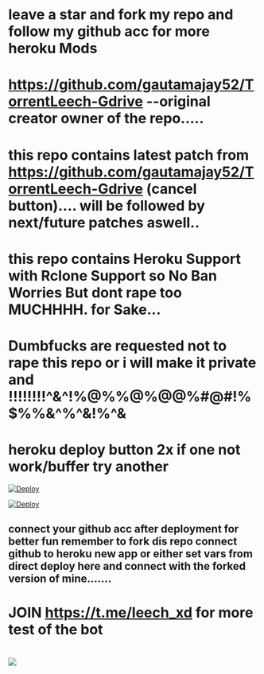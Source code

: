 # leave a star and fork my repo and follow my github acc for more heroku Mods

# https://github.com/gautamajay52/TorrentLeech-Gdrive --original creator owner of the repo.....

# this repo contains latest patch from https://github.com/gautamajay52/TorrentLeech-Gdrive (cancel button).... will be followed by next/future patches aswell..

# this repo contains Heroku Support with Rclone Support so No Ban Worries But dont rape too MUCHHHH. for Sake...

# Dumbfucks are requested not to rape this repo or i will make it private and !!!!!!!!^&^!%@%%@%@@%#@#!%$%%&^%^&!%^&


# heroku deploy button 2x if one not work/buffer try another

[![Deploy](https://www.herokucdn.com/deploy/button.svg)](https://dashboard.heroku.com/new?template=https://github.com/AmirulAndalib/torrenteechX/tree/master)

[![Deploy](https://www.herokucdn.com/deploy/button.svg)](https://heroku.com/deploy)


## connect your github acc after deployment for better fun remember to fork dis repo connect github to heroku new app or either set vars from direct deploy here and connect with the forked version of mine.......



# JOIN  https://t.me/leech_xd for more test of the bot

# <a href="https://t.me/leech_XD"><img src="https://img.shields.io/badge/Join-Telegram%20Channel-red.svg?logo=Telegram"></a>









